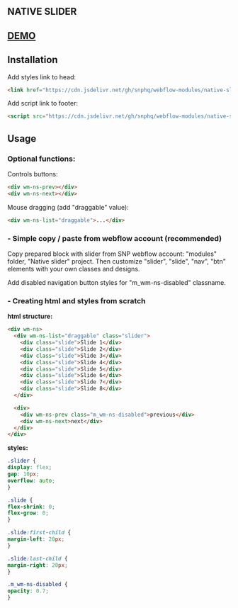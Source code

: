## NATIVE SLIDER

## <a href="https://native-slider-1c209b.webflow.io/" target="_blank">DEMO</a>

## Installation
Add styles link to head:
```html
<link href="https://cdn.jsdelivr.net/gh/snphq/webflow-modules/native-slider/1.0.2/index.min.css" rel="stylesheet" type="text/css">
```
Add script link to footer:
```html
<script src="https://cdn.jsdelivr.net/gh/snphq/webflow-modules/native-slider/1.0.2/index.min.js" type="text/javascript"></script>
```

## Usage

### Optional functions:

Controls buttons:
```html
<div wm-ns-prev></div>
<div wm-ns-next></div>
```

Mouse dragging (add "draggable" value):
```html
<div wm-ns-list="draggable">...</div>
```

### - Simple copy / paste from webflow account (recommended)

Copy prepared block with slider from SNP webflow account: "modules" folder, "Native slider" project. Then customize "slider", "slide", "nav", "btn" elements with your own classes and designs.

Add disabled navigation button styles for "m_wm-ns-disabled" classname.

### - Creating html and styles from scratch

**html structure:**
```html
<div wm-ns>
  <div wm-ns-list="draggable" class="slider">
    <div class="slide">Slide 1</div>
    <div class="slide">Slide 2</div>
    <div class="slide">Slide 3</div>
    <div class="slide">Slide 4</div>
    <div class="slide">Slide 5</div>
    <div class="slide">Slide 6</div>
    <div class="slide">Slide 7</div>
    <div class="slide">Slide 8</div>
  </div>

  <div>
    <div wm-ns-prev class="m_wm-ns-disabled">previous</div>
    <div wm-ns-next>next</div>
  </div>
</div>
  ```

  **styles:**
  ```css
.slider {
  display: flex;
  gap: 10px;
  overflow: auto;
}

.slide {
  flex-shrink: 0;
  flex-grow: 0;
}

.slide:first-child {
  margin-left: 20px;
}

.slide:last-child {
  margin-right: 20px;
}

.m_wm-ns-disabled {
  opacity: 0.7;
}
```
